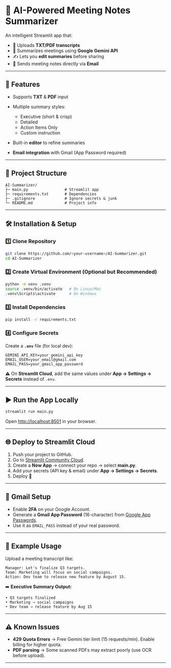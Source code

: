 
# 🤖 AI-Powered Meeting Notes Summarizer

An intelligent Streamlit app that:

* 📂 Uploads **TXT/PDF transcripts**
* 🧠 Summarizes meetings using **Google Gemini API**
* ✍️ Lets you **edit summaries** before sharing
* 📧 Sends meeting notes directly via **Email**

---

## 🚀 Features

* Supports **TXT** & **PDF** input
* Multiple summary styles:

  * Executive (short & crisp)
  * Detailed
  * Action Items Only
  * Custom instruction
* Built-in **editor** to refine summaries
* **Email integration** with Gmail (App Password required)

---

## 📂 Project Structure

```
AI-Summarizer/
├─ main.py                # Streamlit app
├─ requirements.txt       # Dependencies
├─ .gitignore             # Ignore secrets & junk
└─ README.md              # Project info
```

---

## 🛠️ Installation & Setup

### 1️⃣ Clone Repository

```bash
git clone https://github.com/<your-username>/AI-Summarizer.git
cd AI-Summarizer
```

### 2️⃣ Create Virtual Environment (Optional but Recommended)

```bash
python -m venv .venv
source .venv/bin/activate   # On Linux/Mac
.venv\Scripts\activate      # On Windows
```

### 3️⃣ Install Dependencies

```bash
pip install -r requirements.txt
```

### 4️⃣ Configure Secrets

Create a **`.env`** file (for local dev):

```
GEMINI_API_KEY=your_gemini_api_key
EMAIL_USER=your_email@gmail.com
EMAIL_PASS=your_gmail_app_password
```

⚠️ On **Streamlit Cloud**, add the same values under **App → Settings → Secrets** instead of `.env`.

---

## ▶️ Run the App Locally

```bash
streamlit run main.py
```

Open [http://localhost:8501](http://localhost:8501) in your browser.

---

## 🌐 Deploy to Streamlit Cloud

1. Push your project to GitHub.
2. Go to [Streamlit Community Cloud](https://share.streamlit.io/).
3. Create a **New App** → connect your repo → select **main.py**.
4. Add your secrets (API key & email) under **App → Settings → Secrets**.
5. Deploy 🚀

---

## 📧 Gmail Setup

* Enable **2FA** on your Google Account.
* Generate a **Gmail App Password** (16-character) from [Google App Passwords](https://myaccount.google.com/apppasswords).
* Use it as `EMAIL_PASS` instead of your real password.

---

## 📝 Example Usage

Upload a meeting transcript like:

```
Manager: Let's finalize Q3 targets.
Team: Marketing will focus on social campaigns.
Action: Dev team to release new feature by August 15.
```

➡️ **Executive Summary Output:**

```
• Q3 targets finalized
• Marketing → social campaigns
• Dev team → release feature by Aug 15
```

---

## ⚠️ Known Issues

* **429 Quota Errors** → Free Gemini tier limit (15 requests/min). Enable billing for higher quota.
* **PDF parsing** → Some scanned PDFs may extract poorly (use OCR before upload).

---
